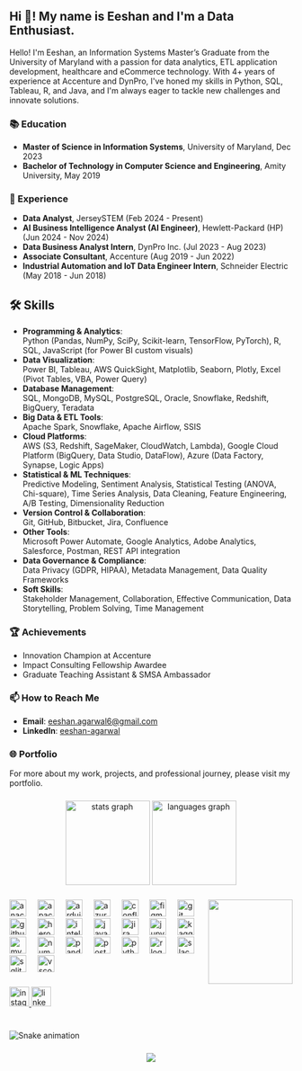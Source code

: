 <h2 align="left">Hi 👋! My name is Eeshan and I'm a Data Enthusiast.</h2>

Hello! I'm Eeshan, an Information Systems Master’s Graduate from the University of Maryland with a passion for data analytics, ETL application development, healthcare and eCommerce technology. With 4+ years of experience at Accenture and DynPro, I've honed my skills in Python, SQL, Tableau, R, and Java, and I'm always eager to tackle new challenges and innovate solutions.

### 📚 Education
- **Master of Science in Information Systems**, University of Maryland, Dec 2023
- **Bachelor of Technology in Computer Science and Engineering**, Amity University, May 2019

### 💼 Experience
- **Data Analyst**, JerseySTEM (Feb 2024 - Present)
- **AI Business Intelligence Analyst (AI Engineer)**, Hewlett-Packard (HP) (Jun 2024 - Nov 2024)
- **Data Business Analyst Intern**, DynPro Inc. (Jul 2023 - Aug 2023)
- **Associate Consultant**, Accenture (Aug 2019 - Jun 2022)
- **Industrial Automation and IoT Data Engineer Intern**, Schneider Electric (May 2018 - Jun 2018)

## 🛠️ Skills
- **Programming & Analytics**:  
  Python (Pandas, NumPy, SciPy, Scikit-learn, TensorFlow, PyTorch), R, SQL, JavaScript (for Power BI custom visuals)  
- **Data Visualization**:  
  Power BI, Tableau, AWS QuickSight, Matplotlib, Seaborn, Plotly, Excel (Pivot Tables, VBA, Power Query)  
- **Database Management**:  
  SQL, MongoDB, MySQL, PostgreSQL, Oracle, Snowflake, Redshift, BigQuery, Teradata  
- **Big Data & ETL Tools**:  
  Apache Spark, Snowflake, Apache Airflow, SSIS  
- **Cloud Platforms**:  
  AWS (S3, Redshift, SageMaker, CloudWatch, Lambda), Google Cloud Platform (BigQuery, Data Studio, DataFlow), Azure (Data Factory, Synapse, Logic Apps)  
- **Statistical & ML Techniques**:  
  Predictive Modeling, Sentiment Analysis, Statistical Testing (ANOVA, Chi-square), Time Series Analysis, Data Cleaning, Feature Engineering, A/B Testing, Dimensionality Reduction  
- **Version Control & Collaboration**:  
  Git, GitHub, Bitbucket, Jira, Confluence  
- **Other Tools**:  
  Microsoft Power Automate, Google Analytics, Adobe Analytics, Salesforce, Postman, REST API integration  
- **Data Governance & Compliance**:  
  Data Privacy (GDPR, HIPAA), Metadata Management, Data Quality Frameworks  
- **Soft Skills**:  
  Stakeholder Management, Collaboration, Effective Communication, Data Storytelling, Problem Solving, Time Management

### 🏆 Achievements
- Innovation Champion at Accenture
- Impact Consulting Fellowship Awardee
- Graduate Teaching Assistant & SMSA Ambassador

### 📫 How to Reach Me
- **Email**: eeshan.agarwal6@gmail.com
- **LinkedIn**: [eeshan-agarwal](https://www.linkedin.com/in/eeshan-agarwal)

### 🌐 Portfolio
For more about my work, projects, and professional journey, please visit my portfolio.

###

<div align="center">
  <img src="https://github-readme-stats.vercel.app/api?username=eeshan107&hide_title=false&hide_rank=false&show_icons=true&include_all_commits=true&count_private=true&disable_animations=false&theme=dracula&locale=en&hide_border=false" height="150" alt="stats graph"  />
  <img src="https://github-readme-stats.vercel.app/api/top-langs?username=eeshan107&locale=en&hide_title=false&layout=compact&card_width=320&langs_count=5&theme=dracula&hide_border=false" height="150" alt="languages graph"  />
</div>

###

<img align="right" height="150" src="https://i.imgflip.com/65efzo.gif"  />

###

<div align="left">
  <img src="https://cdn.jsdelivr.net/gh/devicons/devicon/icons/anaconda/anaconda-original.svg" height="30" alt="anaconda logo"  />
  <img width="12" />
  <img src="https://cdn.jsdelivr.net/gh/devicons/devicon/icons/apachekafka/apachekafka-original.svg" height="30" alt="apachekafka logo"  />
  <img width="12" />
  <img src="https://cdn.jsdelivr.net/gh/devicons/devicon/icons/arduino/arduino-original.svg" height="30" alt="arduino logo"  />
  <img width="12" />
  <img src="https://cdn.jsdelivr.net/gh/devicons/devicon/icons/azure/azure-original.svg" height="30" alt="azure logo"  />
  <img width="12" />
  <img src="https://cdn.jsdelivr.net/gh/devicons/devicon/icons/confluence/confluence-original.svg" height="30" alt="confluence logo"  />
  <img width="12" />
  <img src="https://cdn.jsdelivr.net/gh/devicons/devicon/icons/figma/figma-original.svg" height="30" alt="figma logo"  />
  <img width="12" />
  <img src="https://cdn.jsdelivr.net/gh/devicons/devicon/icons/git/git-original.svg" height="30" alt="git logo"  />
  <img width="12" />
  <img src="https://cdn.jsdelivr.net/gh/devicons/devicon/icons/github/github-original.svg" height="30" alt="github logo"  />
  <img width="12" />
  <img src="https://cdn.jsdelivr.net/gh/devicons/devicon/icons/heroku/heroku-original.svg" height="30" alt="heroku logo"  />
  <img width="12" />
  <img src="https://cdn.jsdelivr.net/gh/devicons/devicon/icons/intellij/intellij-original.svg" height="30" alt="intellij logo"  />
  <img width="12" />
  <img src="https://cdn.jsdelivr.net/gh/devicons/devicon/icons/java/java-original.svg" height="30" alt="java logo"  />
  <img width="12" />
  <img src="https://cdn.jsdelivr.net/gh/devicons/devicon/icons/jira/jira-original.svg" height="30" alt="jira logo"  />
  <img width="12" />
  <img src="https://cdn.jsdelivr.net/gh/devicons/devicon/icons/jupyter/jupyter-original.svg" height="30" alt="jupyter logo"  />
  <img width="12" />
  <img src="https://cdn.jsdelivr.net/gh/devicons/devicon/icons/kaggle/kaggle-original.svg" height="30" alt="kaggle logo"  />
  <img width="12" />
  <img src="https://cdn.jsdelivr.net/gh/devicons/devicon/icons/mysql/mysql-original.svg" height="30" alt="mysql logo"  />
  <img width="12" />
  <img src="https://cdn.jsdelivr.net/gh/devicons/devicon/icons/numpy/numpy-original.svg" height="30" alt="numpy logo"  />
  <img width="12" />
  <img src="https://cdn.jsdelivr.net/gh/devicons/devicon/icons/pandas/pandas-original.svg" height="30" alt="pandas logo"  />
  <img width="12" />
  <img src="https://cdn.jsdelivr.net/gh/devicons/devicon/icons/postgresql/postgresql-original.svg" height="30" alt="postgresql logo"  />
  <img width="12" />
  <img src="https://cdn.jsdelivr.net/gh/devicons/devicon/icons/python/python-original.svg" height="30" alt="python logo"  />
  <img width="12" />
  <img src="https://cdn.jsdelivr.net/gh/devicons/devicon/icons/r/r-original.svg" height="30" alt="r logo"  />
  <img width="12" />
  <img src="https://cdn.jsdelivr.net/gh/devicons/devicon/icons/slack/slack-original.svg" height="30" alt="slack logo"  />
  <img width="12" />
  <img src="https://cdn.jsdelivr.net/gh/devicons/devicon/icons/sqlite/sqlite-original.svg" height="30" alt="sqlite logo"  />
  <img width="12" />
  <img src="https://cdn.jsdelivr.net/gh/devicons/devicon/icons/vscode/vscode-original.svg" height="30" alt="vscode logo"  />
</div>

###

<div align="left">
  <a href="https://www.instagram.com/eeshan107" target="_blank">
    <img src="https://img.shields.io/static/v1?message=Instagram&logo=instagram&label=&color=E4405F&logoColor=white&labelColor=&style=for-the-badge" height="35" alt="instagram logo"  />
  </a>
  <a href="https://www.linkedin.com/in/eeshan-agarwal/" target="_blank">
    <img src="https://img.shields.io/static/v1?message=LinkedIn&logo=linkedin&label=&color=0077B5&logoColor=white&labelColor=&style=for-the-badge" height="35" alt="linkedin logo"  />
  </a>
</div>

###

<br clear="both">

<img src="https://raw.githubusercontent.com/eeshan107/eeshan107/output/snake.svg" alt="Snake animation" />

###

<div align="center">
  <img src="https://profile-counter.glitch.me/eeshan107/count.svg?"  />
</div>

###
